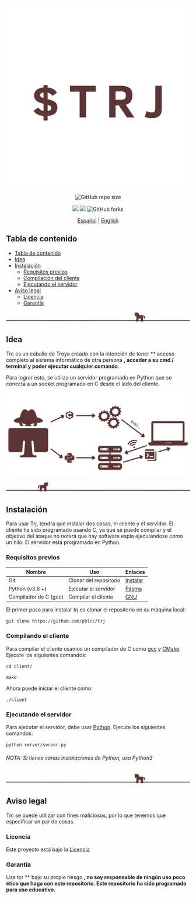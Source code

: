 <p align="center"><img alt="TRJ" src="../img/logo.png"></p>

<p align="center">
  <img alt="GitHub repo size" src="https://img.shields.io/github/repo-size/pblcc/trj?color=5d3535&label=SIZE&style=for-the-badge">
</p>

<p align="center">
  <img src="https://img.shields.io/github/stars/pblcc/trj?label=STARS&style=flat-square&color=5d3535">
  <img src="https://img.shields.io/github/watchers/pblcc/trj?color=5d3535&label=WATCHERS&style=flat-square">
  <img alt="GitHub forks" src="https://img.shields.io/github/forks/pblcc/trj?color=5d3535&label=FORKS&style=flat-square">
</p>


<p align = "center">
  <a href="README-es.md">Español</a> |
  <a href="../README.md">English</a>
</p>

## Tabla de contenido
- [Tabla de contenido](#tabla-de-contenido)
- [Idea](#idea)
- [Instalación](#instalación)
  - [Requisitos previos](#requisitos-previos)
  - [Compilación del cliente](#compilación-del-cliente)
  - [Ejecutando el servidor](#ejecutando-el-servidor)
- [Aviso legal](#aviso-legal)
  - [Licencia](#licencia)
  - [Garantía](#garantía)
  

<p align="center"><img src="../img/br.png"></p>

## Idea
Trc es un caballo de Troya creado con la intención de tener ** acceso completo al sistema informático de otra persona **, acceder a su cmd / terminal y poder ejecutar cualquier comando**.

Para lograr esto, se utiliza un servidor programado en Python que se conecta a un socket programado en C desde el lado del cliente.

<p align="center"><img src="../img/explication.png"></p>
<p align="center"><img src="../img/bl.png"></p>

## Instalación

Para usar Trj, tendrá que instalar dos cosas, el cliente y el servidor. El cliente ha sido programado usando C, ya que se puede compilar y el objetivo del ataque no notará que hay software espía ejecutándose como un hilo. El servidor está programado en Python.
### Requisitos previos

| Nombre | Uso | Enlaces |
| ------ | ----- | ------- |
| Git | Clonar del repositorio | [Instalar](https://git-scm.com/downloads) |
| Python (v3.6 +) | Ejecutar el servidor | [Página](https://python.org) |
| Compilador de C (gcc) | Compilar el cliente | [GNU](https://gcc.gnu.org/) |

El primer paso para instalar trj es clonar el repositorio en su máquina local:
```
git clone https://github.com/pblcc/trj
```

### Compilando el cliente
Para compilar el cliente usamos un compilador de C como [gcc](https://gcc.gnu.org) y [CMake](https://cmake.org). Ejecute los siguientes comandos:
```
cd client/
```
```
make
```
Ahora puede iniciar el cliente como:
```
./client
```

### Ejecutando el servidor
Para ejecutar el servidor, debe usar [Python](https://python.org). Ejecute los siguientes comandos:
```
python server/server.py
```
###### NOTA: Si tienes varias instalaciones de Python, usa Python3

<p align="center"><img src="../img/br.png"></p>

## Aviso legal
Trc se puede utilizar con fines maliciosos, por lo que tenemos que especificar un par de cosas.
### Licencia
Este proyecto está bajo la [Licencia](LICENCE)
### Garantía
Use tcr ** bajo su propio riesgo **, no soy responsable de ningún uso poco ético que haga con este repositorio. Este repositorio ha sido programado para uso educativo.**
